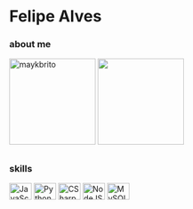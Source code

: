 # Felipe Alves

### about me
<div>
  <img height="155em" src="https://github-readme-stats.vercel.app/api?username=felipealves0957&show_icons=true&theme=radical&hide_border=true" alt="maykbrito"/> 
  <img height="155em" src="https://github-readme-stats.vercel.app/api/top-langs/?username=felipealves0957&layout=compact&langs_count=7&theme=radical&hide_border=true"/>
</div>
  
##

### skills
<div style="display: inline_block">
  <img align="center" alt="JavaScript" height="30" width="40" title="JavaScript" src="https://cdn.jsdelivr.net/gh/devicons/devicon/icons/javascript/javascript-original.svg">
  <img align="center" alt="Python" height="30" width="40" title="Python" src="https://cdn.jsdelivr.net/gh/devicons/devicon/icons/python/python-original.svg">
  <img align="center" alt="CSharp" height="30" width="40" title="CSharp" src="https://cdn.jsdelivr.net/gh/devicons/devicon/icons/csharp/csharp-plain.svg">
  <img align="center" alt="NodeJS" height="30" width="40" title="NodeJS" src="https://cdn.jsdelivr.net/gh/devicons/devicon/icons/nodejs/nodejs-original.svg">
  <img align="center" alt="MySQL" height="30" width="40" title="MySQL" src="https://cdn.jsdelivr.net/gh/devicons/devicon/icons/mysql/mysql-original.svg">
</div>
  

